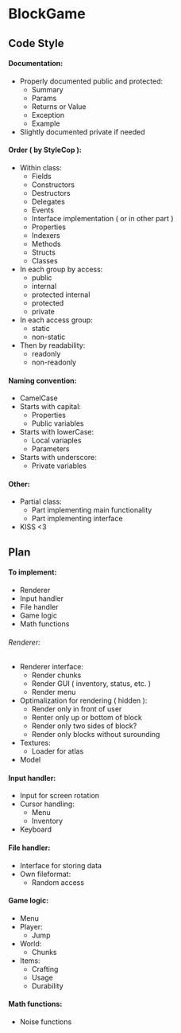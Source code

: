 # BlockGame


## Code Style

#### Documentation:
  * Properly documented public and protected:
    - Summary
    - Params
    - Returns or Value
    - Exception
    - Example
  * Slightly documented private if needed

#### Order ( by StyleCop ):
  * Within class:
    - Fields
    - Constructors
    - Destructors
    - Delegates
    - Events
    - Interface implementation ( or in other part )
    - Properties
    - Indexers
    - Methods
    - Structs
    - Classes
  * In each group by access:
    - public
    - internal
    - protected internal
    - protected
    - private
  * In each access group:
    - static
    - non-static
  * Then by readability:
    - readonly
    - non-readonly

#### Naming convention:
  * CamelCase
  * Starts with capital:
    - Properties
    - Public variables
  * Starts with lowerCase:
    - Local variaples
    - Parameters
  * Starts with underscore:
    - Private variables

#### Other:
  * Partial class:
    - Part implementing main functionality
    - Part implementing interface
  * KISS <3


## Plan

#### To implement:
  * Renderer
  * Input handler
  * File handler
  * Game logic
  * Math functions

###### Renderer:
  * Renderer interface:
    - Render chunks
    - Render GUI ( inventory, status, etc. )
    - Render menu
  * Optimalization for rendering ( hidden ):
    - Render only in front of user
    - Renter only up or bottom of block
    - Render only two sides of block?
    - Render only blocks without surounding
  * Textures:
    - Loader for atlas
  * Model

#### Input handler:
  * Input for screen rotation
  * Cursor handling:
    - Menu
    - Inventory
  * Keyboard

#### File handler:
  * Interface for storing data
  * Own fileformat:
    - Random access

#### Game logic:
  * Menu
  * Player:
    - Jump
  * World:
    - Chunks
  * Items:
    - Crafting
    - Usage
    - Durability

#### Math functions:
  * Noise functions
